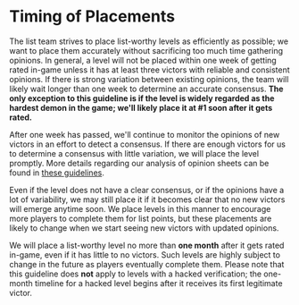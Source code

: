 <div class='panel fade js-scroll-anim' data-anim='fade'>

# Timing of Placements

The list team strives to place list-worthy levels as efficiently as possible; we want to place them accurately without sacrificing too much time gathering opinions. In general, a level will not be placed within one week of getting rated in-game unless it has at least three victors with reliable and consistent opinions. If there is strong variation between existing opinions, the team will likely wait longer than one week to determine an accurate consensus. **The only exception to this guideline is if the level is widely regarded as the hardest demon in the game; we'll likely place it at #1 soon after it gets rated.**

After one week has passed, we'll continue to monitor the opinions of new victors in an effort to detect a consensus. If there are enough victors for us to determine a consensus with little variation, we will place the level promptly. More details regarding our analysis of opinion sheets can be found in [these guidelines](/guidelines/listopinions/#analysis).

Even if the level does not have a clear consensus, or if the opinions have a lot of variability, we may still place it if it becomes clear that no new victors will emerge anytime soon. We place levels in this manner to encourage more players to complete them for list points, but these placements are likely to change when we start seeing new victors with updated opinions. 

We will place a list-worthy level no more than **one month** after it gets rated in-game, even if it has little to no victors. Such levels are highly subject to change in the future as players eventually complete them. Please note that this guideline does __not__ apply to levels with a hacked verification; the one-month timeline for a hacked level begins after it receives its first legitimate victor.

</div>

